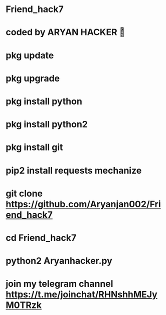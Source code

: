 # Friend_hack7
# coded by ARYAN HACKER 👑 
# pkg update 
# pkg upgrade 
# pkg install python 
# pkg install python2 
# pkg install git 
# pip2 install requests mechanize 
# git clone https://github.com/Aryanjan002/Friend_hack7
# cd Friend_hack7
# python2 Aryanhacker.py 


# join my telegram channel https://t.me/joinchat/RHNshhMEJyM0TRzk
